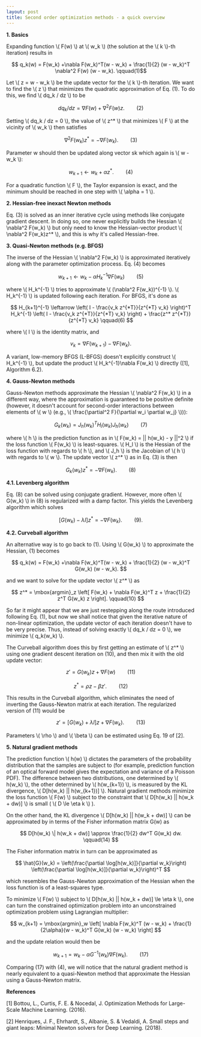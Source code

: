 ```yaml
---
layout: post
title: Second order optimization methods - a quick overview
---
```


**1. Basics**

Expanding function \\( F(w) \\) at \\( w_k \\) (the solution at the \\( k \\)-th iteration) results in

$$ q_k(w) = F(w_k) +\nabla F(w_k)^T(w - w_k) + \frac{1}{2} (w - w_k)^T \nabla^2 F(w) (w - w_k). \qquad(1)$$ 

Let \\( z = w - w_k \\) be the update vector for the \\( k \\)-th iteration. We want to find the \\( z \\) that minimizes the quadratic approximation of Eq. (1). To do this, we find \\( dq_k / dz \\) to be

$$ dq_k / dz = \nabla F(w) + \nabla^2 F(w) z.  \qquad(2) $$

Setting \\( dq_k / dz = 0 \\), the value of \\( z^* \\) that minimizes \\( F \\) at the vicinity of \\( w_k \\) then satisfies

$$ \nabla^2 F(w_k)z^* = -\nabla F(w_k).  \qquad(3) $$
 
Parameter w should then be updated along vector sk which again is \\( w - w_k \\):

$$ w_{k+1} \leftarrow w_k + \alpha z^*.  \qquad(4) $$
  
For a quadratic function \\( F \\), the Taylor expansion is exact, and the minimum should be reached in one step with \\( \alpha = 1 \\).


**2. Hessian-free inexact Newton methods**

Eq. (3) is solved as an inner iterative cycle using methods like conjugate gradient descent. In doing so, one never explicitly builds the Hessian \\( \nabla^2 F(w_k) \\) but only need to know the Hessian-vector product \\( \nabla^2 F(w_k)z^* \\), and this is why it's called Hessian-free.


**3. Quasi-Newton methods (e.g. BFGS)**

The inverse of the Hessian \\( \nabla^2 F(w_k) \\) is approximated iteratively along with the parameter optimization process. Eq. (4) becomes

$$ w_{k+1} \leftarrow w_k - \alpha H_k^{-1} \nabla F(w_k) \qquad(5) $$
 
where \\( H_k^{-1} \\) tries to approximate \\( (\nabla^2 F(w_k))^{-1} \\). \\( H_k^{-1} \\) is updated following each iteration. For BFGS, it's done as

$$ H_{k+1}^{-1} \leftarrow \left( I - \frac{v_k z^{*T}}{z^{*T} v_k} \right)^T H_k^{-1} \left( I - \frac{v_k z^{*T}}{z^{*T} v_k} \right) + \frac{z^* z^{*T}}{z^{*T} v_k} \qquad(6) $$
  
where \\( I \\) is the identity matrix, and

$$ v_k = \nabla F(w_{k+1}) - \nabla F(w_k). $$

A variant, low-memory BFGS (L-BFGS) doesn't explicitly construct \\( H_k^{-1} \\), but update the product 
\\( H_k^{-1}\nabla F(w_k) \\) directly ([1], Algorithm 6.2).


**4. Gauss-Newton methods**

Gauss-Newton methods approximate the Hessian \\( \nabla^2 F(w_k) \\) in a different way, where the approximation is guaranteed to be positive definite (however, it doesn't account for second-order interactions between elements of \\( w \\) (e.g., \\( \frac{\partial^2 F}{\partial w_i \partial w_j} \\))):

$$ G_k(w_k) = J_h(w_k)^T H_l(w_k)J_h(w_k) \qquad(7) $$
 
where \\( h \\) is the prediction function as in \\( F(w_k) = \|\| h(w_k) - y \|\|^2 \\) if the loss function \\( F(w_k) \\) is least-squares. \\( H_l \\) is the Hessian of the loss function with regards to \\( h \\), and \\( J_h \\) is the Jacobian of \\( h \\) with regards to \\( w \\). The update vector \\( z^* \\) as in Eq. (3) is then

$$ G_k(w_k) z^* = -\nabla F(w_k).  \qquad(8) $$

**4.1. Levenberg algorithm**

Eq. (8) can be solved using conjugate gradient. However, more often \\( G(w_k) \\) in (8) is regularized with a damp factor. This yields the Levenberg algorithm which solves

$$ [G(w_k) - \lambda I] z^* = -\nabla F(w_k). \qquad(9). $$

**4.2. Curveball algorithm**

An alternative way is to go back to (1). Using \\( G(w_k) \\) to approximate the Hessian, (1) becomes

$$ q_k(w) = F(w_k) +\nabla F(w_k)^T(w - w_k) + \frac{1}{2} (w - w_k)^T G(w_k) (w - w_k). $$

and we want to solve for the update vector \\( z^* \\) as

$$ z^* = \mbox{argmin}_z \left[ F(w_k) + \nabla F(w_k)^T z + \frac{1}{2} z^T G(w_k) z \right].  \qquad(10) $$

So far it might appear that we are just restepping along the route introduced following Eq. (1), but now we shall notice that given the iterative nature of non-linear optimization, the update vector of each iteration doesn't have to be very precise. Thus, instead of solving exactly \\( dq_k / dz = 0 \\), we minimize \\( q_k(w_k) \\).

The Curveball algorithm does this by first getting an estimate of \\( z^* \\) using one gradient descent iteration on (10), and then mix it with the old update vector:

$$ z' = G(w_k) z + \nabla F(w)  \qquad(11) $$

$$ z^* = \rho z - \beta z'.  \qquad(12) $$

This results in the Curveball algorithm, which eliminates the need of inverting the Gauss-Newton matrix at each iteration. The regularized version of (11) would be

$$ z' = [G(w_k) + \lambda I] z + \nabla F(w_k).  \qquad(13) $$

Parameters \\( \rho \\) and \\( \beta \\) can be estimated using Eq. 19 of [2].


**5. Natural gradient methods**

The prediction function \\( h(w) \\) dictates the parameters of the probability distribution that the samples are subject to (for example, prediction function of an optical forward model gives the expectation and variance of a Poisson PDF). The difference between two distributions, one determined by \\( h(w_k) \\), the other determined by \\( h(w_{k+1}) \\), is measured by the KL divergence, \\( D[h(w_k) \|\| h(w_{k+1})] \\). Natural gradient methods minimize the loss function \\( F(w) \\) subject to the constraint that \\( D[h(w_k) \|\| h(w_k + dw)] \\) is small ( \\( D \le \eta k \\) ).

On the other hand, the KL divergence \\( D[h(w_k) \|\| h(w_k + dw)] \\) can be approximated by in terms of the Fisher information matrix G(w) as

$$ D[h(w_k) \| h(w_k + dw)] \approx \frac{1}{2} dw^T G(w_k) dw.  \qquad(14) $$

The Fisher information matrix in turn can be approximated as

$$ \hat{G}(w_k) = \left(\frac{\partial \log[h(w_k)]}{\partial w_k}\right) \left(\frac{\partial \log[h(w_k)]}{\partial w_k}\right)^T $$
  
which resembles the Gauss-Newton approximation of the Hessian when the loss function is of a least-squares type.

To minimize \\( F(w) \\) subject to \\( D[h(w_k) \|\| h(w_k + dw)] \le \eta k \\), one can turn the constrained optimization problem into an unconstrained optimization problem using Lagrangian multiplier:

$$ w_{k+1} = \mbox{argmin}_w \left[ \nabla F(w_k)^T (w - w_k) + \frac{1}{2\alpha}(w - w_k)^T G(w_k) (w - w_k) \right] $$
  
and the update relation would then be

$$ w_{k+1} = w_k - \alpha G^{-1}(w_k) \nabla F(w_k). \qquad(17) $$

Comparing (17) with (4), we will notice that the natural gradient method is nearly equivalent to a quasi-Newton method that approximate the Hessian using a Gauss-Newton matrix.


**References**

[1] Bottou, L., Curtis, F. E. & Nocedal, J. Optimization Methods for Large-Scale Machine Learning. (2016).

[2] Henriques, J. F., Ehrhardt, S., Albanie, S. & Vedaldi, A. Small steps and giant leaps: Minimal Newton solvers for Deep Learning. (2018).

